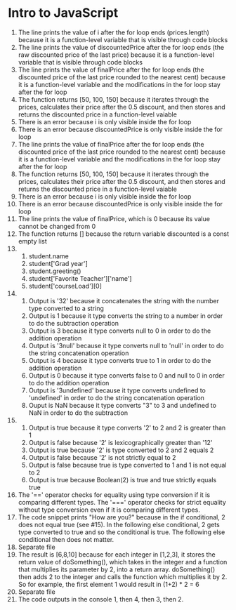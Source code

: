 # Intro to JavaScript
<ol>
  <li>The line prints the value of i after the for loop ends (prices.length) because it is a function-level variable that is visible through code blocks</li>
  <li>The line prints the value of discountedPrice after the for loop ends (the raw discounted price of the last price) because it is a function-level variable that is visible through code blocks</li>
  <li>The line prints the value of finalPrice after the for loop ends (the discounted price of the last price rounded to the nearest cent) because it is a function-level variable and the modifications in the for loop stay after the for loop</li>
  <li>The function returns [50, 100, 150] because it iterates through the prices, calculates their price after the 0.5 discount, and then stores and returns the discounted price in a function-level vaiable</li>
  <li>There is an error because i is only visible inside the for loop</li>
  <li>There is an error because discountedPrice is only visible inside the for loop</li>
  <li>The line prints the value of finalPrice after the for loop ends (the discounted price of the last price rounded to the nearest cent) because it is a function-level variable and the modifications in the for loop stay after the for loop</li>
  <li>The function returns [50, 100, 150] because it iterates through the prices, calculates their price after the 0.5 discount, and then stores and returns the discounted price in a function-level vaiable</li>
  <li>There is an error because i is only visible inside the for loop</li>
  <li>There is an error because discountedPrice is only visible inside the for loop</li>
  <li>The line prints the value of finalPrice, which is 0 because its value cannot be changed from 0</li>
  <li>The function returns [] because the return variable discounted is a const empty list</li>
  <li>
    <ol>
      <li>student.name</li>
      <li>student['Grad year']</li>
      <li>student.greeting()</li>
      <li>student['Favorite Teacher']['name']</li>
      <li>student['courseLoad'][0]</li>
    </ol>
  </li>
  <li>
    <ol>
      <li>Output is '32' because it concatenates the string with the number type converted to a string</li>
      <li>Output is 1 because it type converts the string to a number in order to do the subtraction operation</li>
      <li>Output is 3 because it type converts null to 0 in order to do the addition operation</li>
      <li>Output is '3null' because it type converts null to 'null' in order to do the string concatenation operation</li>
      <li>Output is 4 because it type converts true to 1 in order to do the addition operation</li>
      <li>Output is 0 because it type converts false to 0 and null to 0 in order to do the addition operation</li>
      <li>Output is '3undefined' because it type converts undefined to 'undefined' in order to do the string concatenation operation</li>
      <li>Ouput is NaN because it type converts "3" to 3 and undefined to NaN in order to do the subtraction </li>
    </ol>
  </li>
  <li>
    <ol>
      <li>Output is true because it type converts '2' to 2 and 2 is greater than 1</li>
      <li>Output is false because '2' is lexicographically greater than '12'</li>
      <li>Output is true because '2' is type converted to 2 and 2 equals 2</li>
      <li>Output is false because '2' is not strictly equal to 2</li>
      <li>Output is false because true is type converted to 1 and 1 is not equal to 2</li>
      <li>Output is true because Boolean(2) is true and true strictly equals true</li>
    </ol>
  </li>
  <li>The '==' operator checks for equality using type conversion if it is comparing different types. The '===' operator checks for strict equality without type conversion even if it is comparing different types. </li>
  <li>The code snippet prints "How are you?" because in the if conditional, 2 does not equal true (see #15). In the following else conditional, 2 gets type converted to true and so the conditional is true. The following else conditional then does not matter.</li>
  <li>Separate file</li>
  <li>The result is [6,8,10] because for each integer in [1,2,3], it stores the return value of doSomething(), which takes in the integer and a function that multiplies its parameter by 2, into a return array. doSomething() then adds 2 to the integer and calls the function which multiplies it by 2. So for example, the first element 1 would result in (1+2) * 2 = 6 </li>
  <li>Separate file</li>
  <li>The code outputs in the console 1, then 4, then 3, then 2.</li>
</ol>
